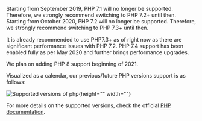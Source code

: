 Starting from September 2019, PHP 7.1 will no longer be supported. Therefore, we strongly recommend switching to PHP 7.2+ until then.
Starting from October 2020, PHP 7.2 will no longer be supported. Therefore, we strongly recommend switching to PHP 7.3+ until then.

It is already recommended to use PHP7.3+ as of right now as there are significant performance issues with PHP 7.2.
PHP 7.4 support has been enabled fully as per May 2020 and further brings performance upgrades.

We plan on adding PHP 8 support beginning of 2021.

Visualized as a calendar, our previous/future PHP versions support is as follows:

![Supported versions of php](https://spryker.s3.eu-central-1.amazonaws.com/docs/About/What's+new/Supported+Versions+of+PHP/php-support.png){height="" width=""}

For more details on the supported versions, check the official [PHP documentation](https://www.php.net/supported-versions.php).
